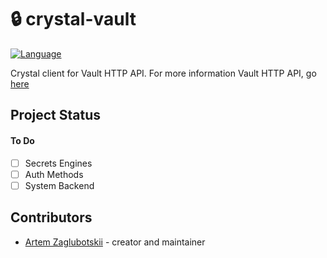 # 🔒 crystal-vault

[![Language](https://img.shields.io/badge/language-crystal-776791.svg)](https://github.com/crystal-lang/crystal)

Crystal client for Vault HTTP API. For more information Vault HTTP API, go [here](https://www.vaultproject.io/api)

## Project Status

#### To Do
- [ ] Secrets Engines
- [ ] Auth Methods
- [ ] System Backend

## Contributors
- [Artem Zaglubotskii](https://github.com/ch4t5ky) - creator and maintainer
